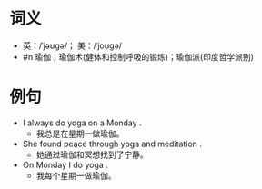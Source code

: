 # 词义
- 英：/ˈjəʊɡə/； 美：/ˈjoʊɡə/
- #n 瑜伽；瑜伽术(健体和控制呼吸的锻炼)；瑜伽派(印度哲学派别)
# 例句
- I always do yoga on a Monday .
	- 我总是在星期一做瑜伽。
- She found peace through yoga and meditation .
	- 她通过瑜伽和冥想找到了宁静。
- On Monday I do yoga .
	- 我每个星期一做瑜伽。
